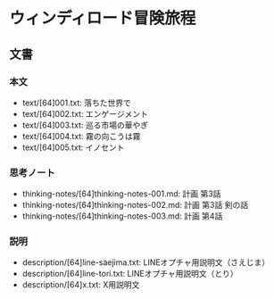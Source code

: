 # ウィンディロード冒険旅程
## 文書
### 本文
- text/[64]001.txt: 落ちた世界で
- text/[64]002.txt: エンゲージメント
- text/[64]003.txt: 巡る市場の華やぎ
- text/[64]004.txt: 霧の向こうは霧
- text/[64]005.txt: イノセント

### 思考ノート
- thinking-notes/[64]thinking-notes-001.md: 計画 第3話
- thinking-notes/[64]thinking-notes-002.md: 計画 第3話 剣の話
- thinking-notes/[64]thinking-notes-003.md: 計画 第4話

### 説明
- description/[64]line-saejima.txt: LINEオプチャ用説明文（さえじま）
- description/[64]line-tori.txt:    LINEオプチャ用説明文（とり）
- description/[64]x.txt:            X用説明文
